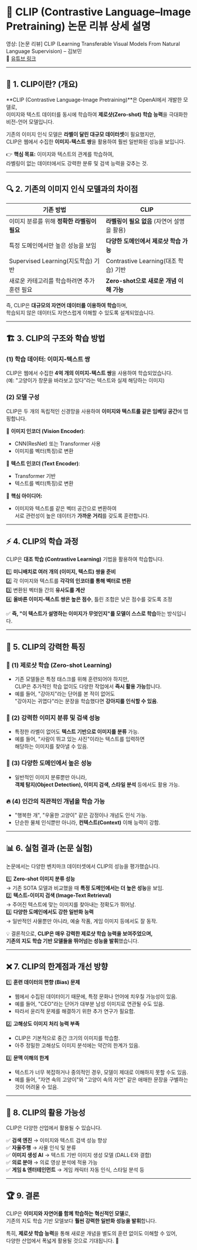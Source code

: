 # 📌 CLIP (Contrastive Language–Image Pretraining) 논문 리뷰 상세 설명  
영상: [논문 리뷰] CLIP (Learning Transferable Visual Models From Natural Language Supervision) – 김보민  
🔗 [유튜브 링크](https://www.youtube.com/watch?v=HkkaKI6NN-8)  

---

## 🎯 **1. CLIP이란? (개요)**  
**CLIP (Contrastive Language-Image Pretraining)**은 OpenAI에서 개발한 모델로,  
이미지와 텍스트 데이터를 동시에 학습하여 **제로샷(Zero-shot) 학습 능력**을 극대화한 비전-언어 모델입니다.  

기존의 이미지 인식 모델은 **라벨이 달린 대규모 데이터셋**이 필요했지만,  
CLIP은 웹에서 수집한 **이미지-텍스트 쌍**을 활용하여 훨씬 일반화된 성능을 보입니다.  

👉 **핵심 목표:** 이미지와 텍스트의 관계를 학습하여,  
라벨링이 없는 데이터에서도 강력한 분류 및 검색 능력을 갖추는 것.  

---

## 🔍 **2. 기존의 이미지 인식 모델과의 차이점**  

| 기존 방법 | CLIP |
|----------|------|
| 이미지 분류를 위해 **정확한 라벨링이 필요** | **라벨링이 필요 없음** (자연어 설명을 활용) |
| 특정 도메인에서만 높은 성능을 보임 | **다양한 도메인에서 제로샷 학습 가능** |
| Supervised Learning(지도학습) 기반 | Contrastive Learning(대조 학습) 기반 |
| 새로운 카테고리를 학습하려면 추가 훈련 필요 | **Zero-shot으로 새로운 개념 이해 가능** |

즉, CLIP은 **대규모의 자연어 데이터를 이용하여 학습**하며,  
학습되지 않은 데이터도 자연스럽게 이해할 수 있도록 설계되었습니다.

---

## 🏗️ **3. CLIP의 구조와 학습 방법**  

### (1) **학습 데이터: 이미지-텍스트 쌍**  
CLIP은 웹에서 수집한 **4억 개의 이미지-텍스트 쌍**을 사용하여 학습되었습니다.  
(예: "고양이가 창문을 바라보고 있다"라는 텍스트와 실제 해당하는 이미지)  

### (2) **모델 구성**  
CLIP은 두 개의 독립적인 신경망을 사용하여 **이미지와 텍스트를 같은 임베딩 공간**에 맵핑합니다.  

🔹 **이미지 인코더 (Vision Encoder)**:  
- CNN(ResNet) 또는 Transformer 사용  
- 이미지를 벡터(특징)로 변환  

🔹 **텍스트 인코더 (Text Encoder)**:  
- Transformer 기반  
- 텍스트를 벡터(특징)로 변환  

📌 **핵심 아이디어:**  
- 이미지와 텍스트를 같은 벡터 공간으로 변환하여  
서로 관련성이 높은 데이터가 **가까운 거리**를 갖도록 훈련합니다.  

---

## ⚡ **4. CLIP의 학습 과정**  

CLIP은 **대조 학습 (Contrastive Learning)** 기법을 활용하여 학습합니다.  

1️⃣ **미니배치로 여러 개의 (이미지, 텍스트) 쌍을 준비**  
2️⃣ 각 이미지와 텍스트를 **각각의 인코더를 통해 벡터로 변환**  
3️⃣ 변환된 벡터들 간의 **유사도를 계산**  
4️⃣ **올바른 이미지-텍스트 쌍은 높은 점수**, 틀린 조합은 낮은 점수를 갖도록 조정  

✅ **즉, "이 텍스트가 설명하는 이미지가 무엇인지"를 모델이 스스로 학습**하는 방식입니다.  

---

## 🚀 **5. CLIP의 강력한 특징**  

### 🏅 **(1) 제로샷 학습 (Zero-shot Learning)**
- 기존 모델들은 특정 태스크를 위해 훈련되어야 하지만,  
  CLIP은 추가적인 학습 없이도 다양한 작업에서 **즉시 활용 가능**합니다.
- 예를 들어, "강아지"라는 단어를 본 적이 없어도  
  "강아지는 귀엽다"라는 문장을 학습했다면 **강아지를 인식할 수 있음**.

### 🎯 **(2) 강력한 이미지 분류 및 검색 성능**  
- 특정한 라벨이 없어도 **텍스트 기반으로 이미지를 분류** 가능.  
- 예를 들어, "사람이 뛰고 있는 사진"이라는 텍스트를 입력하면  
  해당하는 이미지를 찾아낼 수 있음.

### 🔎 **(3) 다양한 도메인에서 높은 성능**  
- 일반적인 이미지 분류뿐만 아니라,  
  **객체 탐지(Object Detection), 이미지 검색, 스타일 분석** 등에서도 활용 가능.

### 🔥 **(4) 인간의 직관적인 개념을 학습 가능**  
- "행복한 개", "우울한 고양이" 같은 감정이나 개념도 인식 가능.  
- 단순한 물체 인식뿐만 아니라, **컨텍스트(Context)** 이해 능력이 강함.

---

## 📊 **6. 실험 결과 (논문 실험)**
논문에서는 다양한 벤치마크 데이터셋에서 CLIP의 성능을 평가했습니다.

1️⃣ **Zero-shot 이미지 분류 성능**  
   → 기존 SOTA 모델과 비교했을 때 **특정 도메인에서는 더 높은 성능**을 보임.  
2️⃣ **텍스트-이미지 검색 (Image-Text Retrieval)**  
   → 주어진 텍스트에 맞는 이미지를 찾아내는 정확도가 뛰어남.  
3️⃣ **다양한 도메인에서도 강한 일반화 능력**  
   → 일반적인 사물뿐만 아니라, 예술 작품, 게임 이미지 등에서도 잘 동작.

💡 결론적으로, **CLIP은 매우 강력한 제로샷 학습 능력을 보여주었으며,  
기존의 지도 학습 기반 모델들을 뛰어넘는 성능을 발휘**했습니다.

---

## ❌ **7. CLIP의 한계점과 개선 방향**  

1️⃣ **훈련 데이터의 편향 (Bias) 문제**  
   - 웹에서 수집된 데이터이기 때문에, 특정 문화나 언어에 치우칠 가능성이 있음.  
   - 예를 들어, "CEO"라는 단어가 대부분 남성 이미지로 연관될 수도 있음.  
   - 따라서 윤리적 문제를 해결하기 위한 추가 연구가 필요함.

2️⃣ **고해상도 이미지 처리 능력 부족**  
   - CLIP은 기본적으로 중간 크기의 이미지를 학습함.  
   - 아주 정밀한 고해상도 이미지 분석에는 약간의 한계가 있음.

3️⃣ **문맥 이해의 한계**  
   - 텍스트가 너무 복잡하거나 중의적인 경우, 모델이 제대로 이해하지 못할 수도 있음.  
   - 예를 들어, "자연 속의 고양이"와 "고양이 속의 자연" 같은 애매한 문장을 구별하는 것이 어려울 수 있음.

---

## 🎯 **8. CLIP의 활용 가능성**
CLIP은 다양한 산업에서 활용될 수 있습니다.

✅ **검색 엔진** → 이미지와 텍스트 검색 성능 향상  
✅ **자율주행** → 사물 인식 및 분류  
✅ **이미지 생성 AI** → 텍스트 기반 이미지 생성 모델 (DALL·E와 결합)  
✅ **의료 분야** → 의료 영상 분석에 적용 가능  
✅ **게임 & 엔터테인먼트** → 게임 캐릭터 자동 인식, 스타일 분석 등  

---

## 🏆 **9. 결론**  
CLIP은 **이미지와 자연어를 함께 학습하는 혁신적인 모델**로,  
기존의 지도 학습 기반 모델보다 **훨씬 강력한 일반화 성능을 발휘**합니다.  

특히, **제로샷 학습 능력**을 통해 새로운 개념을 별도의 훈련 없이도 이해할 수 있어,  
다양한 산업에서 폭넓게 활용될 것으로 기대됩니다. 🚀
